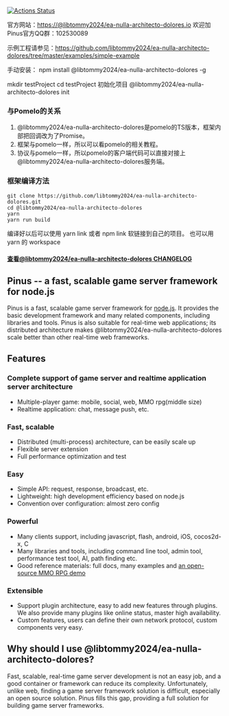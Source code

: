 
[![Actions Status](https://github.com/libtommy2024/ea-nulla-architecto-dolores/workflows/ci/badge.svg?branch=master&event=push)](https://github.com/libtommy2024/ea-nulla-architecto-dolores/actions)

官方网站：[https://@libtommy2024/ea-nulla-architecto-dolores.io](https://@libtommy2024/ea-nulla-architecto-dolores.io)
欢迎加Pinus官方QQ群：102530089


示例工程请参见：https://github.com/libtommy2024/ea-nulla-architecto-dolores/tree/master/examples/simple-example

手动安装：
npm install @libtommy2024/ea-nulla-architecto-dolores -g

mkdir testProject
cd testProject
初始化项目
@libtommy2024/ea-nulla-architecto-dolores init

### 与Pomelo的关系

1. @libtommy2024/ea-nulla-architecto-dolores是pomelo的TS版本，框架内部把回调改为了Promise。
1. 框架与pomelo一样，所以可以看pomelo的相关教程。
1. 协议与pomelo一样，所以pomelo的客户端代码可以直接对接上@libtommy2024/ea-nulla-architecto-dolores服务端。


### 框架编译方法

```
git clone https://github.com/libtommy2024/ea-nulla-architecto-dolores.git
cd @libtommy2024/ea-nulla-architecto-dolores
yarn
yarn run build
```

编译好以后可以使用 yarn link 或者 npm link 软链接到自己的项目。
也可以用 yarn 的 workspace

#### [查看@libtommy2024/ea-nulla-architecto-dolores CHANGELOG](CHANGELOG.md)

## Pinus -- a fast, scalable game server framework for node.js

Pinus is a fast, scalable game server framework for [node.js](http://nodejs.org).
It provides the basic development framework and many related components, including libraries and tools.
Pinus is also suitable for real-time web applications; its distributed architecture makes @libtommy2024/ea-nulla-architecto-dolores scale better than other real-time web frameworks.

## Features

### Complete support of game server and realtime application server architecture

* Multiple-player game: mobile, social, web, MMO rpg(middle size)
* Realtime application: chat,  message push, etc.

### Fast, scalable

* Distributed (multi-process) architecture, can be easily scale up
* Flexible server extension
* Full performance optimization and test

### Easy

* Simple API: request, response, broadcast, etc.
* Lightweight: high development efficiency based on node.js
* Convention over configuration: almost zero config

### Powerful

* Many clients support, including javascript, flash, android, iOS, cocos2d-x, C
* Many libraries and tools, including command line tool, admin tool, performance test tool, AI, path finding etc.
* Good reference materials: full docs, many examples and [an open-source MMO RPG demo](https://github.com/NetEase/@libtommy2024/ea-nulla-architecto-dolores/wiki/Introduction-to--Lord-of-Pinus)

### Extensible

* Support plugin architecture, easy to add new features through plugins. We also provide many plugins like online status, master high availability.
* Custom features, users can define their own network protocol, custom components very easy.

## Why should I use @libtommy2024/ea-nulla-architecto-dolores?
Fast, scalable, real-time game server development is not an easy job, and a good container or framework can reduce its complexity.
Unfortunately, unlike web, finding a game server framework solution is difficult, especially an open source solution. Pinus fills this gap, providing a full solution for building game server frameworks.

